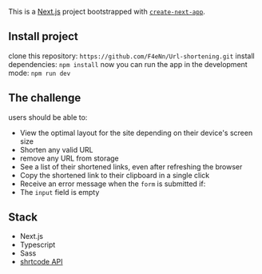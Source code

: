 This is a [Next.js](https://nextjs.org/) project bootstrapped with [`create-next-app`](https://github.com/vercel/next.js/tree/canary/packages/create-next-app).

## Install project

clone this repository:
`https://github.com/F4eNn/Url-shortening.git`
install dependencies:
`npm install`
now you can run the app in the development mode:
`npm run dev`

## The challenge

users should be able to:

- View the optimal layout for the site depending on their device's screen size
- Shorten any valid URL
- remove any URL from storage
- See a list of their shortened links, even after refreshing the browser
- Copy the shortened link to their clipboard in a single click
- Receive an error message when the `form` is submitted if:
- The `input` field is empty

## Stack

- Next.js
- Typescript
- Sass
- [shrtcode API](https://app.shrtco.de/)
